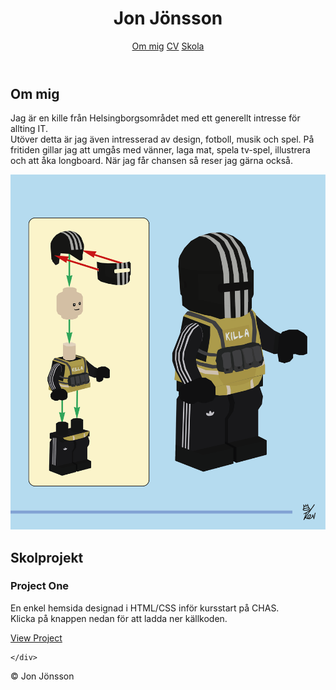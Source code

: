 <!DOCTYPE html>
<html lang="en">
<head>
  <meta charset="UTF-8" />
  <meta name="viewport" content="width=device-width, initial-scale=1.0" />
  <title>Jon Jönsson | Project One | ITSX25</title>
  <link rel="stylesheet" href="style.css">
</head>
<body>
  <header>
    <h1>Jon Jönsson</h1>
    <nav>
      <a href="index.html">Om mig</a>
      <a href="cv.html">CV</a>
      <a href="skola.html">Skola</a>
    </nav>
  </header>

  <section id="about">
    <h2>Om mig</h2>
    <p>
      Jag är en kille från Helsingborgsområdet med ett generellt intresse för allting IT. <br> 
      Utöver detta är jag även intresserad av design, fotboll, musik och spel. På fritiden gillar jag att umgås med vänner, laga mat, spela tv-spel, illustrera och att åka longboard. När jag får chansen så reser jag gärna också. <br>
    </p>
  </section>

<img src="legokilla.png" alt="En av mina illustrationer" class="profile-img" /> <br>

  <section id="projects">
    <h2>Skolprojekt</h2>
    <div class="projects">
      <div class="card">
        <h3>Project One</h3>
        <p>En enkel hemsida designad i HTML/CSS inför kursstart på CHAS. <br> 
            Klicka på knappen nedan för att ladda ner källkoden.</p>
        <a href="projectone.zip" class="btn">View Project</a>
      </div>

    </div>
  </section>

  <footer>
    © <span id="year"></span> Jon Jönsson
  </footer>

  <script>
    document.getElementById("year").textContent = new Date().getFullYear();
  </script>
</body>
</html>
